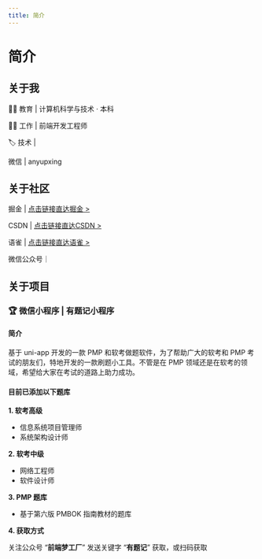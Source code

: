 ```yaml
---
title: 简介
---
```


# 简介

## 关于我

👨‍🎓 教育 | 计算机科学与技术 · 本科

👨‍💻 工作 | 前端开发工程师

🏷️ 技术 | <Badge type="tip" text="Vue.js" /> <Badge type="tip" text="Angular.js" /> <Badge type="tip" text="JavaScript" /> <Badge type="tip" text="uni-app" />

<CustomIcon name="weixin" size="20px" color="#00b066" /> 微信 | anyupxing

## 关于社区

<p><CustomIcon name="juejin" size="19px" color="#0077f7" />  掘金 |  <a href="https://juejin.cn/user/4230576472589976/posts" target="_blank">点击链接直达掘金 ></a></p>

<p><CustomIcon name="csdn" size="20px" color="#ff4b30" /> CSDN |  <a href="https://blog.csdn.net/qq_24956515" target="_blank">点击链接直达CSDN ></a></p>

<p><CustomIcon name="yuque" size="20px" color="#00b066" /> 语雀 |  <a href="https://www.yuque.com/anyup" target="_blank">点击链接直达语雀 ></a></p>

<p><CustomIcon name="weixingongzhonghao" size="22px" color="#00b066" /> 微信公众号｜ 
    <el-popover placement="top-start" title="扫码关注：前端梦工厂" :width="200" trigger="hover">
        <img src="https://www.anyup.cn/static/anyup/images/qr_wx_public.jpg" alt="" srcset="" />
        <template #reference>
            <a href="javascript:;">前端梦工厂 ></a>
        </template>
    </el-popover>
</p>

<!-- ![image.png](https://cdn.nlark.com/yuque/0/2024/png/756043/1711511212734-584243f5-cdef-4f0d-8758-392b2b743b87.png?x-oss-process=image%2Fformat%2Cwebp) -->

<!-- ![image.png](https://www.anyup.cn/static/anyup/images/qr_personal_wx_group.png) -->

## 关于项目

### 🏆 微信小程序 | 有题记小程序

####  简介

基于 uni-app 开发的一款 PMP 和软考做题软件，为了帮助广大的软考和 PMP 考试的朋友们，特地开发的一款刷题小工具。不管是在 PMP 领域还是在软考的领域，希望给大家在考试的道路上助力成功。

#### 目前已添加以下题库

**1. 软考高级**

- 信息系统项目管理师
- 系统架构设计师

**2. 软考中级**

- 网络工程师
- 软件设计师

**3. PMP 题库**

- 基于第六版 PMBOK 指南教材的题库

**4. 获取方式**

<p>
关注公众号 “<strong>前端梦工厂</strong>” 发送关键字 “<strong>有题记</strong>” 获取，或扫码获取
    <el-popover placement="top-start" title="扫码关注：前端梦工厂" :width="200" trigger="click">
        <img src="https://www.anyup.cn/static/anyup/images/qr_wx_public.jpg" alt="" srcset="" />
        <template #reference>
            <a href="javascript:;">(点击扫码)</a>
        </template>
    </el-popover>
</p>

